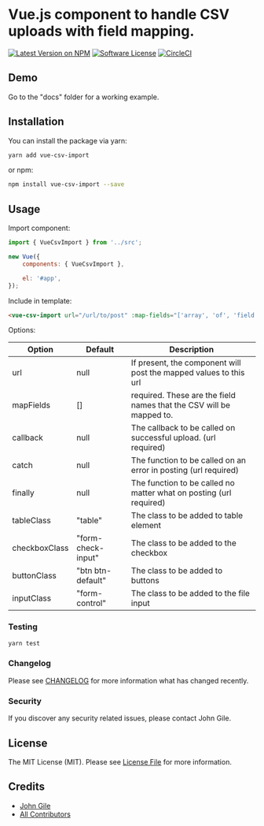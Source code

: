# Vue.js component to handle CSV uploads with field mapping.

[![Latest Version on NPM](https://img.shields.io/npm/v/vue-csv-import.svg?style=flat-square)](https://npmjs.com/package/vue-csv-import)
[![Software License](https://img.shields.io/badge/license-MIT-brightgreen.svg?style=flat-square)](LICENSE.md)
[![CircleCI](https://circleci.com/gh/jgile/vue-csv-import.svg?style=svg)](https://circleci.com/gh/jgile/vue-csv-import)



## Demo

Go to the "docs" folder for a working example.

## Installation

You can install the package via yarn:

```bash
yarn add vue-csv-import
```

or npm:

```bash
npm install vue-csv-import --save
```

## Usage
Import component:

```js
import { VueCsvImport } from '../src';

new Vue({
    components: { VueCsvImport },

    el: '#app',
});

```

Include in template:
```html
<vue-csv-import url="/url/to/post" :map-fields="['array', 'of', 'field', 'names']"></vue-csv-import>

```

Options:

| Option | Default | Description |
| ------ | ------- | ----------- |
| url | null | If present, the component will post the mapped values to this url |
| mapFields | [] | required. These are the field names that the CSV will be mapped to. |
| callback  | null | The callback to be called on successful upload. (url required) |
| catch | null | The function to be called on an error in posting (url required) |
| finally | null | The function to be called no matter what on posting (url required) |
| tableClass | "table" | The class to be added to table element |
| checkboxClass | "form-check-input" | The class to be added to the checkbox |
| buttonClass | "btn btn-default" | The class to be added to buttons |
| inputClass | "form-control" | The class to be added to the file input |

### Testing

```bash
yarn test
```

### Changelog

Please see [CHANGELOG](CHANGELOG.md) for more information what has changed recently.

### Security

If you discover any security related issues, please contact John Gile.

## License

The MIT License (MIT). Please see [License File](LICENSE.md) for more information.

## Credits

- [John Gile](https://github.com/jgile)
- [All Contributors](../../contributors)

